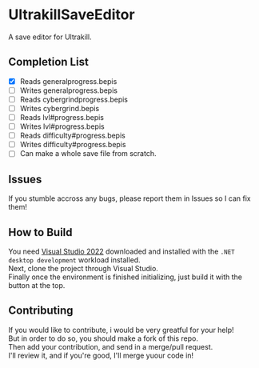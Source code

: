 # UltrakillSaveEditor
A save editor for Ultrakill.
## Completion List
- [x] Reads generalprogress.bepis
- [ ] Writes generalprogress.bepis
- [ ] Reads cybergrindprogress.bepis
- [ ] Writes cybergrind.bepis
- [ ] Reads lvl#progress.bepis
- [ ] Writes lvl#progress.bepis
- [ ] Reads difficulty#progress.bepis
- [ ] Writes difficulty#progress.bepis
- [ ] Can make a whole save file from scratch.
## Issues
If you stumble accross any bugs, please report them in Issues so I can fix them!
## How to Build
You need [Visual Studio 2022](https://visualstudio.microsoft.com/thank-you-downloading-visual-studio/?sku=Community&channel=Release&version=VS2022&source=VSLandingPage&cid=2030&passive=false) downloaded and installed with the ```.NET desktop development``` workload installed.\
Next, clone the project through Visual Studio.\
Finally once the environment is finished initializing, just build it with the button at the top.
## Contributing
If you would like to contribute, i would be very greatful for your help!\
But in order to do so, you should make a fork of this repo.\
Then add your contribution, and send in a merge/pull request.\
I'll review it, and if you're good, I'll merge yuour code in!
